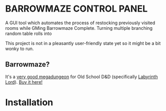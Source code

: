 

# BARROWMAZE CONTROL PANEL

A GUI tool which automates the process of restocking previously visited rooms
while GMing Barrowmaze Complete. Turning multiple branching random table rolls into

This project is not in a pleasantly user-friendly state yet so it might be a bit wonky to run.

## Barrowmaze?

It's a [very good megadungeon](https://www.youtube.com/watch?v=s5kmD5BufGU) for Old School D&D (specifically [Labyrinth Lord](https://www.drivethrurpg.com/product/64332/Labyrinth-Lord-Revised-Edition)).
[Buy it here!](https://www.drivethrurpg.com/product/139762/Barrowmaze-Complete)

# Installation


